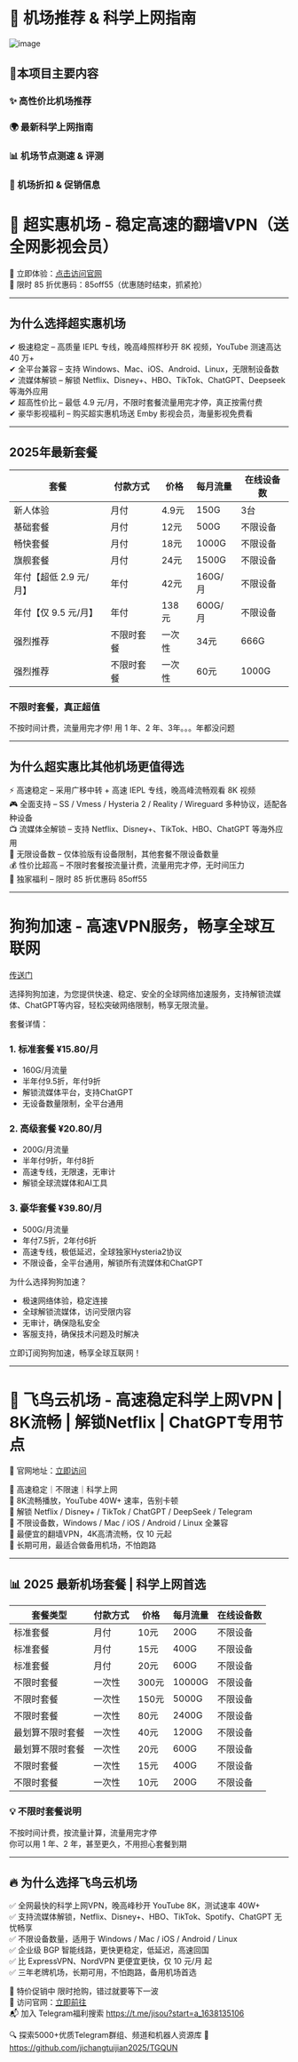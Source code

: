 # 🚀 机场推荐 &amp; 科学上网指南   
![image](https://github.com/user-attachments/assets/48861ad2-8511-479a-bcc1-882d1f6c948a)

## 📌本项目主要内容  
### ✨ 高性价比机场推荐   
### 🌍 最新科学上网指南  
### 📊 机场节点测速 &amp; 评测  
### 📢 机场折扣 &amp; 促销信息   
# 🚀 超实惠机场 - 稳定高速的翻墙VPN（送全网影视会员）

📢 立即体验：[点击访问官网](https://cutt.ly/weSsgJH9)  
🎁 限时 85 折优惠码：85off55（优惠随时结束，抓紧抢）  

---

## 为什么选择超实惠机场  

✔ 极速稳定 – 高质量 IEPL 专线，晚高峰照样秒开 8K 视频，YouTube 测速高达 40 万+  
✔ 全平台兼容 – 支持 Windows、Mac、iOS、Android、Linux，无限制设备数  
✔ 流媒体解锁 – 解锁 Netflix、Disney+、HBO、TikTok、ChatGPT、Deepseek 等海外应用  
✔ 超高性价比 – 最低 4.9 元/月，不限时套餐流量用完才停，真正按需付费  
✔ 豪华影视福利 – 购买超实惠机场送 Emby 影视会员，海量影视免费看  

---

## 2025年最新套餐  

| 套餐 | 付款方式 | 价格 | 每月流量 | 在线设备数 |
|------|------|------|------|------|
| 新人体验 | 月付 | 4.9元 | 150G | 3台 |
| 基础套餐 | 月付 | 12元 | 500G | 不限设备 |
| 畅快套餐 | 月付 | 18元 | 1000G | 不限设备 |
| 旗舰套餐 | 月付 | 24元 | 1500G | 不限设备 |
| 年付【超低 2.9 元/月】 | 年付 | 42元 | 160G/月 | 不限设备 |
| 年付【仅 9.5 元/月】 | 年付 | 138元 | 600G/月 | 不限设备 |
| 强烈推荐 | 不限时套餐 | 一次性 | 34元 | 666G | 不限设备 |
| 强烈推荐 | 不限时套餐 | 一次性 | 60元 | 1000G | 不限设备 |

### 不限时套餐，真正超值  
不按时间计费，流量用完才停! 用 1 年、2 年、3年。。。年都没问题  

---

## 为什么超实惠比其他机场更值得选  

⚡ 高速稳定 – 采用广移中转 + 高速 IEPL 专线，晚高峰流畅观看 8K 视频  
🎮 全面支持 – SS / Vmess / Hysteria 2 / Reality / Wireguard 多种协议，适配各种设备  
📺 流媒体全解锁 – 支持 Netflix、Disney+、TikTok、HBO、ChatGPT 等海外应用  
📡 无限设备数 – 仅体验版有设备限制，其他套餐不限设备数量  
💰 性价比超高 – 不限时套餐按流量计费，流量用完才停，无时间压力  
🎁 独家福利 – 限时 85 折优惠码 85off55  

---



# 狗狗加速 - 高速VPN服务，畅享全球互联网
[传送门](https://www.dginv.click/#/register?code=sCbWVzQl)

选择狗狗加速，为您提供快速、稳定、安全的全球网络加速服务，支持解锁流媒体、ChatGPT等内容，轻松突破网络限制，畅享无限流量。

套餐详情：

### 1. 标准套餐 ¥15.80/月 
   - 160G/月流量  
   - 半年付9.5折，年付9折  
   - 解锁流媒体平台，支持ChatGPT  
   - 无设备数量限制，全平台通用

### 2. 高级套餐 ¥20.80/月
   - 200G/月流量  
   - 半年付9折，年付8折  
   - 高速专线，无限速，无审计  
   - 解锁全球流媒体和AI工具

### 3. 豪华套餐 ¥39.80/月
   - 500G/月流量  
   - 年付7.5折，2年付6折  
   - 高速专线，极低延迟，全球独家Hysteria2协议  
   - 不限设备，全平台通用，解锁所有流媒体和ChatGPT

为什么选择狗狗加速？  
- 极速网络体验，稳定连接  
- 全球解锁流媒体，访问受限内容  
- 无审计，确保隐私安全  
- 客服支持，确保技术问题及时解决

立即订阅狗狗加速，畅享全球互联网！

---






# 🚀 飞鸟云机场 - 高速稳定科学上网VPN | 8K流畅 | 解锁Netflix | ChatGPT专用节点  

📌 官网地址：[立即访问](https://cutt.ly/ReXWZJgv)  

🔹 高速稳定｜不限速｜科学上网  
🔹 8K流畅播放，YouTube 40W+ 速率，告别卡顿  
🔹 解锁 Netflix / Disney+ / TikTok / ChatGPT / DeepSeek / Telegram  
🔹 不限设备数，Windows / Mac / iOS / Android / Linux 全兼容  
🔹 最便宜的翻墙VPN，4K高清流畅，仅 10 元起  
🔹 长期可用，最适合做备用机场，不怕跑路  

---

## 📊 2025 最新机场套餐 | 科学上网首选  

| 套餐类型 | 付款方式 | 价格 | 每月流量 | 在线设备数 |
|------|------|------|------|------|
| 标准套餐 | 月付 | 10元 | 200G | 不限设备 |
| 标准套餐 | 月付 | 15元 | 400G | 不限设备 |
| 标准套餐 | 月付 | 20元 | 600G | 不限设备 |
| 不限时套餐 | 一次性 | 300元 | 10000G | 不限设备 |
| 不限时套餐 | 一次性 | 150元 | 5000G | 不限设备 |
| 不限时套餐 | 一次性 | 80元 | 2400G | 不限设备 |
| 最划算不限时套餐 | 一次性 | 40元 | 1200G | 不限设备 |
| 最划算不限时套餐 | 一次性 | 20元 | 600G | 不限设备 |
| 不限时套餐 | 一次性 | 15元 | 400G | 不限设备 |
| 不限时套餐 | 一次性 | 10元 | 200G | 不限设备 |

### 💡 不限时套餐说明  
不按时间计费，按流量计算，流量用完才停  
你可以用 1 年、2 年，甚至更久，不用担心套餐到期  

---

## 🔥 为什么选择飞鸟云机场  

✅ 全网最快的科学上网VPN，晚高峰秒开 YouTube 8K，测试速率 40W+  
✅ 支持流媒体解锁，Netflix、Disney+、HBO、TikTok、Spotify、ChatGPT 无忧畅享  
✅ 不限设备数量，适用于 Windows / Mac / iOS / Android / Linux  
✅ 企业级 BGP 智能线路，更快更稳定，低延迟，高速回国  
✅ 比 ExpressVPN、NordVPN 更便宜更快，仅 10 元/月 起  
✅ 三年老牌机场，长期可用，不怕跑路，备用机场首选  

🚀 特价促销中 限时抢购，错过就要等下一波  
📌 访问官网：[立即前往](https://cutt.ly/ReXWZJgv)  
📬 加入 Telegram福利搜索 https://t.me/jisou?start=a_1638135106

🔍 探索5000+优质Telegram群组、频道和机器人资源库 🚀 https://github.com/jichangtuijian2025/TGQUN
